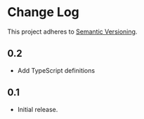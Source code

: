 # Change Log
This project adheres to [Semantic Versioning](http://semver.org/).

## 0.2
* Add TypeScript definitions

## 0.1
* Initial release.
